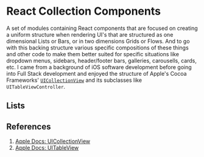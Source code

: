 React Collection Components
===========================
A set of modules containing React components that are focused on creating a uniform structure when rendering UI's that are structured as one dimensional Lists or Bars, or in two dimensions Grids or Flows. And to go with this backing structure various specific compositions of these things and other code to make them better suited for specific situations like dropdown menus, sidebars, header/footer bars, galleries, carousells, cards, etc. I came from a background of iOS software development before going into Full Stack development and enjoyed the structure of Apple's Cocoa Frameworks' [`UICollectionView`][01] and its subclasses like `UITableViewController`.

Lists
-----



References
----------
[01]: https://developer.apple.com/documentation/uikit/uicollectionview "Apple Docs: UICollectionView"
[02]: https://developer.apple.com/documentation/uikit/uitableview "Apple Docs: UITableView"

1. [Apple Docs: UICollectionView][01]
2. [Apple Docs: UITableView][02]
